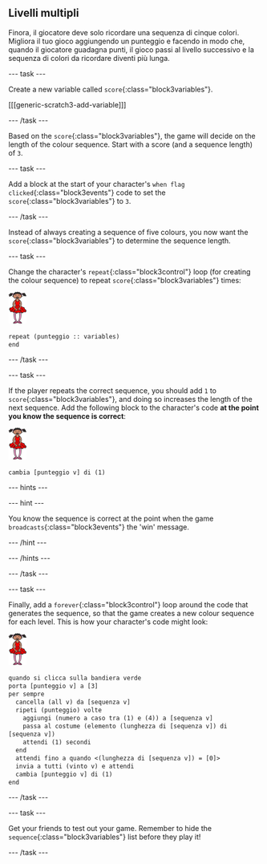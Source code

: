 ## Livelli multipli

Finora, il giocatore deve solo ricordare una sequenza di cinque colori. Migliora il tuo gioco aggiungendo un punteggio e facendo in modo che, quando il giocatore guadagna punti, il gioco passi al livello successivo e la sequenza di colori da ricordare diventi più lunga.

\--- task \---

Create a new variable called `score`{:class="block3variables"}.

[[[generic-scratch3-add-variable]]]

\--- /task \---

Based on the `score`{:class="block3variables"}, the game will decide on the length of the colour sequence. Start with a score (and a sequence length) of `3`.

\--- task \---

Add a block at the start of your character's `when flag clicked`{:class="block3events"} code to set the `score`{:class="block3variables"} to `3`.

\--- /task \---

Instead of always creating a sequence of five colours, you now want the `score`{:class="block3variables"} to determine the sequence length.

\--- task \---

Change the character's `repeat`{:class="block3control"} loop (for creating the colour sequence) to repeat `score`{:class="block3variables"} times:

![sprite](images/ballerina.png)

```blocks3
repeat (punteggio :: variables)
end
```

\--- /task \---

\--- task \---

If the player repeats the correct sequence, you should add `1` to `score`{:class="block3variables"}, and doing so increases the length of the next sequence. Add the following block to the character's code **at the point you know the sequence is correct**:

![sprite](images/ballerina.png)

```blocks3
cambia [punteggio v] di (1)
```

\--- hints \---

\--- hint \---

You know the sequence is correct at the point when the game `broadcasts`{:class="block3events"} the 'win' message.

\--- /hint \---

\--- /hints \---

\--- /task \---

\--- task \---

Finally, add a `forever`{:class="block3control"} loop around the code that generates the sequence, so that the game creates a new colour sequence for each level. This is how your character's code might look:

![ballerina](images/ballerina.png)

```blocks3
quando si clicca sulla bandiera verde
porta [punteggio v] a [3]
per sempre 
  cancella (all v) da [sequenza v]
  ripeti (punteggio) volte 
    aggiungi (numero a caso tra (1) e (4)) a [sequenza v]
    passa al costume (elemento (lunghezza di [sequenza v]) di [sequenza v])
    attendi (1) secondi
  end
  attendi fino a quando <(lunghezza di [sequenza v]) = [0]>
  invia a tutti (vinto v) e attendi
  cambia [punteggio v] di (1)
end
```

\--- /task \---

\--- task \---

Get your friends to test out your game. Remember to hide the `sequence`{:class="block3variables"} list before they play it!

\--- /task \---